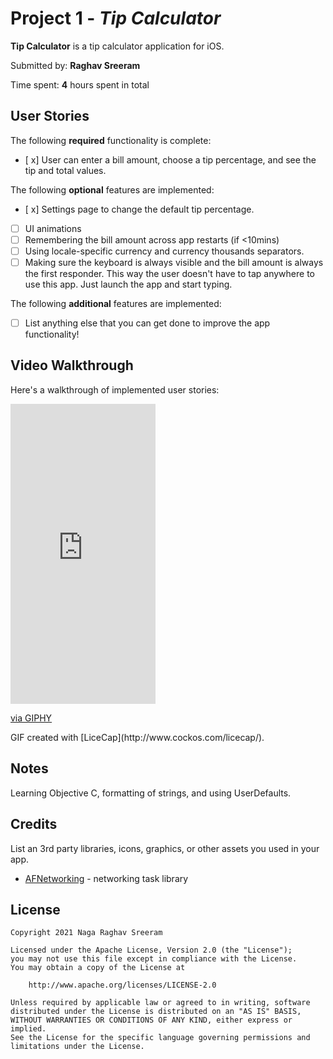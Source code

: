 # Project 1 - *Tip Calculator*

**Tip Calculator** is a tip calculator application for iOS.

Submitted by: **Raghav Sreeram**

Time spent: **4** hours spent in total

## User Stories

The following **required** functionality is complete:

* [ x] User can enter a bill amount, choose a tip percentage, and see the tip and total values.

The following **optional** features are implemented:

* [ x] Settings page to change the default tip percentage.
* [ ] UI animations
* [ ] Remembering the bill amount across app restarts (if <10mins)
* [ ] Using locale-specific currency and currency thousands separators.
* [ ] Making sure the keyboard is always visible and the bill amount is always the first responder. This way the user doesn't have to tap anywhere to use this app. Just launch the app and start typing.

The following **additional** features are implemented:

- [ ] List anything else that you can get done to improve the app functionality!

## Video Walkthrough

Here's a walkthrough of implemented user stories:

<iframe src="https://giphy.com/embed/0cVMgQ8oyeWq8BYneT" width="232" height="480" frameBorder="0" class="giphy-embed" allowFullScreen></iframe><p><a href="https://giphy.com/gifs/0cVMgQ8oyeWq8BYneT">via GIPHY</a></p>
GIF created with [LiceCap](http://www.cockos.com/licecap/).

## Notes

Learning Objective C, formatting of strings, and using UserDefaults. 

## Credits

List an 3rd party libraries, icons, graphics, or other assets you used in your app.

- [AFNetworking](https://github.com/AFNetworking/AFNetworking) - networking task library

## License

    Copyright 2021 Naga Raghav Sreeram

    Licensed under the Apache License, Version 2.0 (the "License");
    you may not use this file except in compliance with the License.
    You may obtain a copy of the License at

        http://www.apache.org/licenses/LICENSE-2.0

    Unless required by applicable law or agreed to in writing, software
    distributed under the License is distributed on an "AS IS" BASIS,
    WITHOUT WARRANTIES OR CONDITIONS OF ANY KIND, either express or implied.
    See the License for the specific language governing permissions and
    limitations under the License.

